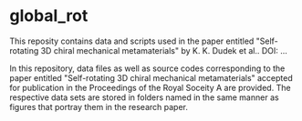 # global_rot
This reposity contains data and scripts used in the paper entitled "Self-rotating 3D chiral mechanical metamaterials" by K. K. Dudek et al.. DOI: ...

In this repository, data files as well as source codes corresponding to the paper entitled "Self-rotating 3D chiral mechanical metamaterials" accepted for publication in the Proceedings of the Royal Soceity A are provided. The respective data sets are stored in folders named in the same manner as figures that portray them in the research paper. 
